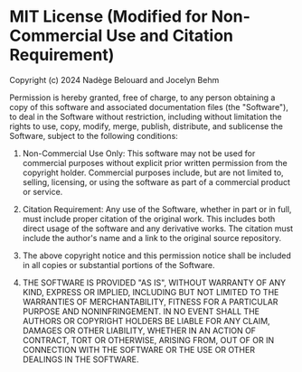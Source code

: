 # MIT License (Modified for Non-Commercial Use and Citation Requirement)

Copyright (c) 2024 Nadège Belouard and Jocelyn Behm

Permission is hereby granted, free of charge, to any person obtaining a copy
of this software and associated documentation files (the "Software"), to deal
in the Software without restriction, including without limitation the rights
to use, copy, modify, merge, publish, distribute, and sublicense the Software, 
subject to the following conditions:

1. Non-Commercial Use Only: This software may not be used for commercial purposes 
without explicit prior written permission from the copyright holder. Commercial
purposes include, but are not limited to, selling, licensing, or using the software
as part of a commercial product or service.

2. Citation Requirement: Any use of the Software, whether in part or in full,
must include proper citation of the original work. This includes both direct usage
of the software and any derivative works. The citation must include the author's name
and a link to the original source repository.

3. The above copyright notice and this permission notice shall be included in all
copies or substantial portions of the Software.

4. THE SOFTWARE IS PROVIDED "AS IS", WITHOUT WARRANTY OF ANY KIND, EXPRESS OR
IMPLIED, INCLUDING BUT NOT LIMITED TO THE WARRANTIES OF MERCHANTABILITY,
FITNESS FOR A PARTICULAR PURPOSE AND NONINFRINGEMENT. IN NO EVENT SHALL THE
AUTHORS OR COPYRIGHT HOLDERS BE LIABLE FOR ANY CLAIM, DAMAGES OR OTHER
LIABILITY, WHETHER IN AN ACTION OF CONTRACT, TORT OR OTHERWISE, ARISING FROM,
OUT OF OR IN CONNECTION WITH THE SOFTWARE OR THE USE OR OTHER DEALINGS IN THE
SOFTWARE.
